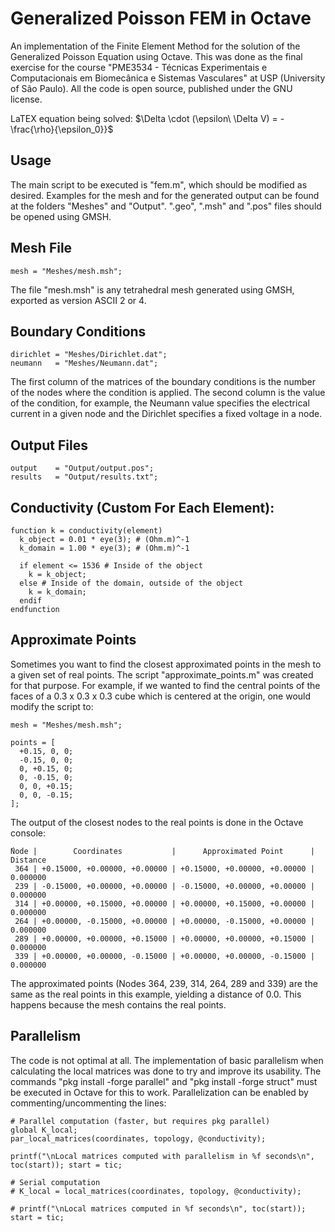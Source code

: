 # Generalized Poisson FEM in Octave
An implementation of the Finite Element Method for the solution of the Generalized Poisson Equation using Octave. This was done as the final exercise for the course "PME3534 - Técnicas Experimentais e Computacionais em Biomecânica e Sistemas Vasculares" at USP (University of São Paulo). All the code is open source, published under the GNU license.

LaTEX equation being solved:
$\Delta \cdot (\epsilon\ \Delta V) = -\frac{\rho}{\epsilon_0}}$

## Usage
The main script to be executed is "fem.m", which should be modified as desired. Examples for the mesh and for the generated output can be found at the folders "Meshes" and "Output". ".geo", ".msh" and ".pos" files should be opened using GMSH.

## Mesh File

```
mesh = "Meshes/mesh.msh";
```

The file "mesh.msh" is any tetrahedral mesh generated using GMSH, exported as version ASCII 2 or 4.

## Boundary Conditions

```
dirichlet = "Meshes/Dirichlet.dat";
neumann   = "Meshes/Neumann.dat";
```

The first column of the matrices of the boundary conditions is the number of the nodes where the condition is applied. The second column is the value of the condition, for example, the Neumann value specifies the electrical current in a given node and the Dirichlet specifies a fixed voltage in a node.

## Output Files

```
output    = "Output/output.pos";
results   = "Output/results.txt";
```

## Conductivity (Custom For Each Element):

```
function k = conductivity(element)
  k_object = 0.01 * eye(3); # (Ohm.m)^-1
  k_domain = 1.00 * eye(3); # (Ohm.m)^-1
  
  if element <= 1536 # Inside of the object
    k = k_object;
  else # Inside of the domain, outside of the object
    k = k_domain;
  endif
endfunction
```

## Approximate Points

Sometimes you want to find the closest approximated points in the mesh to a given set of real points. The script "approximate_points.m" was created for that purpose. For example, if we wanted to find the central points of the faces of a 0.3 x 0.3 x 0.3 cube which is centered at the origin, one would modify the script to:

```
mesh = "Meshes/mesh.msh";

points = [
  +0.15, 0, 0;
  -0.15, 0, 0;
  0, +0.15, 0;
  0, -0.15, 0;
  0, 0, +0.15;
  0, 0, -0.15;
];
```

The output of the closest nodes to the real points is done in the Octave console:

```
́Node |        Coordinates           |      Approximated Point      | Distance
 364 | +0.15000, +0.00000, +0.00000 | +0.15000, +0.00000, +0.00000 | 0.000000
 239 | -0.15000, +0.00000, +0.00000 | -0.15000, +0.00000, +0.00000 | 0.000000
 314 | +0.00000, +0.15000, +0.00000 | +0.00000, +0.15000, +0.00000 | 0.000000
 264 | +0.00000, -0.15000, +0.00000 | +0.00000, -0.15000, +0.00000 | 0.000000
 289 | +0.00000, +0.00000, +0.15000 | +0.00000, +0.00000, +0.15000 | 0.000000
 339 | +0.00000, +0.00000, -0.15000 | +0.00000, +0.00000, -0.15000 | 0.000000
 ```

The approximated points (Nodes 364, 239, 314, 264, 289 and 339) are the same as the real points in this example, yielding a distance of 0.0. This happens because the mesh contains the real points.

## Parallelism

The code is not optimal at all. The implementation of basic parallelism when calculating the local matrices was done to try and improve its usability. The commands "pkg install -forge parallel" and "pkg install -forge struct" must be executed in Octave for this to work. Parallelization can be enabled by commenting/uncommenting the lines:

```
# Parallel computation (faster, but requires pkg parallel)
global K_local;
par_local_matrices(coordinates, topology, @conductivity);

printf("\nLocal matrices computed with parallelism in %f seconds\n", toc(start)); start = tic;

# Serial computation
# K_local = local_matrices(coordinates, topology, @conductivity);

# printf("\nLocal matrices computed in %f seconds\n", toc(start)); start = tic;
```
